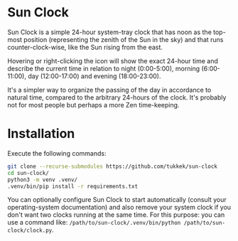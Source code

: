 # Sun Clock
Sun Clock is a simple 24-hour system-tray clock that has noon as the top-most position (representing the zenith of the Sun in the sky) and that runs counter-clock-wise, like the Sun rising from the east.

Hovering or right-clicking the icon will show the exact 24-hour time and describe the current time in relation to night (0:00-5:00), morning (6:00-11:00), day (12:00-17:00) and evening (18:00-23:00).

It's a simpler way to organize the passing of the day in accordance to natural time, compared to the arbitrary 24-hours of the clock. It's probably not for most people but perhaps a more Zen time-keeping.

# Installation
Execute the following commands:
```sh
git clone --recurse-submodules https://github.com/tukkek/sun-clock
cd sun-clock/
python3 -m venv .venv/
.venv/bin/pip install -r requirements.txt
```

You can optionally configure Sun Clock to start automatically (consult your operating-system documentation) and also remove your system clock if you don't want two clocks running at the same time. For this purpose: you can use a command like: `/path/to/sun-clock/.venv/bin/python /path/to/sun-clock/clock.py`.
